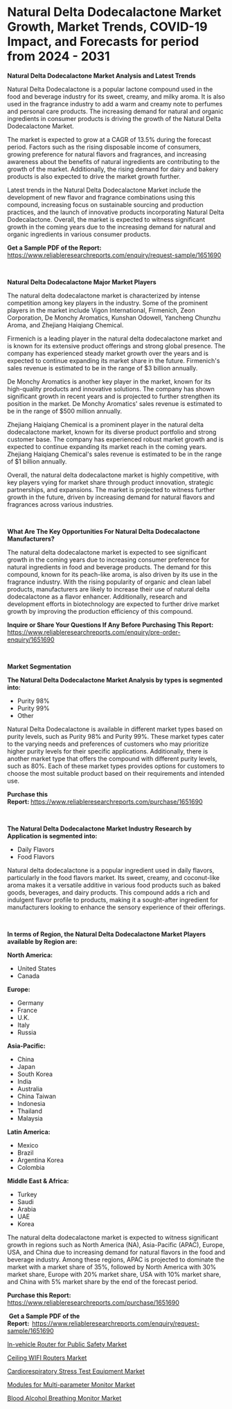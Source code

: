 <p><h1>Natural Delta Dodecalactone Market Growth, Market Trends, COVID-19 Impact, and Forecasts for period from 2024 - 2031</h1></p><p><strong>Natural Delta Dodecalactone Market Analysis and Latest Trends</strong></p>
<p><p>Natural Delta Dodecalactone is a popular lactone compound used in the food and beverage industry for its sweet, creamy, and milky aroma. It is also used in the fragrance industry to add a warm and creamy note to perfumes and personal care products. The increasing demand for natural and organic ingredients in consumer products is driving the growth of the Natural Delta Dodecalactone Market.</p><p>The market is expected to grow at a CAGR of 13.5% during the forecast period. Factors such as the rising disposable income of consumers, growing preference for natural flavors and fragrances, and increasing awareness about the benefits of natural ingredients are contributing to the growth of the market. Additionally, the rising demand for dairy and bakery products is also expected to drive the market growth further.</p><p>Latest trends in the Natural Delta Dodecalactone Market include the development of new flavor and fragrance combinations using this compound, increasing focus on sustainable sourcing and production practices, and the launch of innovative products incorporating Natural Delta Dodecalactone. Overall, the market is expected to witness significant growth in the coming years due to the increasing demand for natural and organic ingredients in various consumer products.</p></p>
<p><strong>Get a Sample PDF of the Report:&nbsp;</strong> <a href="https://www.reliableresearchreports.com/enquiry/request-sample/1651690">https://www.reliableresearchreports.com/enquiry/request-sample/1651690</a></p>
<p>&nbsp;</p>
<p><strong>Natural Delta Dodecalactone Major Market Players</strong></p>
<p><p>The natural delta dodecalactone market is characterized by intense competition among key players in the industry. Some of the prominent players in the market include Vigon International, Firmenich, Zeon Corporation, De Monchy Aromatics, Kunshan Odowell, Yancheng Chunzhu Aroma, and Zhejiang Haiqiang Chemical.</p><p>Firmenich is a leading player in the natural delta dodecalactone market and is known for its extensive product offerings and strong global presence. The company has experienced steady market growth over the years and is expected to continue expanding its market share in the future. Firmenich's sales revenue is estimated to be in the range of $3 billion annually.</p><p>De Monchy Aromatics is another key player in the market, known for its high-quality products and innovative solutions. The company has shown significant growth in recent years and is projected to further strengthen its position in the market. De Monchy Aromatics' sales revenue is estimated to be in the range of $500 million annually.</p><p>Zhejiang Haiqiang Chemical is a prominent player in the natural delta dodecalactone market, known for its diverse product portfolio and strong customer base. The company has experienced robust market growth and is expected to continue expanding its market reach in the coming years. Zhejiang Haiqiang Chemical's sales revenue is estimated to be in the range of $1 billion annually.</p><p>Overall, the natural delta dodecalactone market is highly competitive, with key players vying for market share through product innovation, strategic partnerships, and expansions. The market is projected to witness further growth in the future, driven by increasing demand for natural flavors and fragrances across various industries.</p></p>
<p>&nbsp;</p>
<p><strong>What Are The Key Opportunities For Natural Delta Dodecalactone Manufacturers?</strong></p>
<p><p>The natural delta dodecalactone market is expected to see significant growth in the coming years due to increasing consumer preference for natural ingredients in food and beverage products. The demand for this compound, known for its peach-like aroma, is also driven by its use in the fragrance industry. With the rising popularity of organic and clean label products, manufacturers are likely to increase their use of natural delta dodecalactone as a flavor enhancer. Additionally, research and development efforts in biotechnology are expected to further drive market growth by improving the production efficiency of this compound.</p></p>
<p><strong>Inquire or Share Your Questions If Any Before Purchasing This Report:</strong> <a href="https://www.reliableresearchreports.com/enquiry/pre-order-enquiry/1651690">https://www.reliableresearchreports.com/enquiry/pre-order-enquiry/1651690</a></p>
<p>&nbsp;</p>
<p><strong>Market Segmentation</strong></p>
<p><strong>The Natural Delta Dodecalactone Market Analysis by types is segmented into:</strong></p>
<p><ul><li>Purity 98%</li><li>Purity 99%</li><li>Other</li></ul></p>
<p><p>Natural Delta Dodecalactone is available in different market types based on purity levels, such as Purity 98% and Purity 99%. These market types cater to the varying needs and preferences of customers who may prioritize higher purity levels for their specific applications. Additionally, there is another market type that offers the compound with different purity levels, such as 80%. Each of these market types provides options for customers to choose the most suitable product based on their requirements and intended use.</p></p>
<p><strong>Purchase this Report:&nbsp;</strong><a href="https://www.reliableresearchreports.com/purchase/1651690">https://www.reliableresearchreports.com/purchase/1651690</a></p>
<p>&nbsp;</p>
<p><strong>The Natural Delta Dodecalactone Market Industry Research by Application is segmented into:</strong></p>
<p><ul><li>Daily Flavors</li><li>Food Flavors</li></ul></p>
<p><p>Natural delta dodecalactone is a popular ingredient used in daily flavors, particularly in the food flavors market. Its sweet, creamy, and coconut-like aroma makes it a versatile additive in various food products such as baked goods, beverages, and dairy products. This compound adds a rich and indulgent flavor profile to products, making it a sought-after ingredient for manufacturers looking to enhance the sensory experience of their offerings.</p></p>
<p>&nbsp;</p>
<p><strong>In terms of Region, the Natural Delta Dodecalactone Market Players available by Region are:</strong></p>
<p>
    <p> <strong> North America: </strong>
        <ul>
            <li>United States</li>
            <li>Canada</li>
        </ul>
        </p> 
    <p> <strong> Europe: </strong>
        <ul>
            <li>Germany</li>
            <li>France</li>
            <li>U.K.</li>
            <li>Italy</li>
            <li>Russia</li>
        </ul>
        </p> 
    <p> <strong> Asia-Pacific: </strong>
        <ul>
            <li>China</li>
            <li>Japan</li>
            <li>South Korea</li>
            <li>India</li>
            <li>Australia</li>
            <li>China Taiwan</li>
            <li>Indonesia</li>
            <li>Thailand</li>
            <li>Malaysia</li>
        </ul>
        </p> 
    <p> <strong> Latin America: </strong>
        <ul>
            <li>Mexico</li>
            <li>Brazil</li>
            <li>Argentina Korea</li>
            <li>Colombia</li>
        </ul>
        </p> 
    <p> <strong> Middle East & Africa: </strong>
        <ul>
            <li>Turkey</li>
            <li>Saudi</li>
            <li>Arabia</li>
            <li>UAE</li>
            <li>Korea</li>
        </ul>
    </p>
    </p>
<p><p>The natural delta dodecalactone market is expected to witness significant growth in regions such as North America (NA), Asia-Pacific (APAC), Europe, USA, and China due to increasing demand for natural flavors in the food and beverage industry. Among these regions, APAC is projected to dominate the market with a market share of 35%, followed by North America with 30% market share, Europe with 20% market share, USA with 10% market share, and China with 5% market share by the end of the forecast period.</p></p>
<p><strong>Purchase this Report: </strong><a href="https://www.reliableresearchreports.com/purchase/1651690">https://www.reliableresearchreports.com/purchase/1651690</a></p>
<p>&nbsp;<strong>Get a Sample PDF of the Report:&nbsp;&nbsp;</strong><a href="https://www.reliableresearchreports.com/enquiry/request-sample/1651690">https://www.reliableresearchreports.com/enquiry/request-sample/1651690</a></p>
<p><strong></strong></p>
<p><p><a href="https://github.com/mharielmesa/Market-Research-Report-List-1/blob/main/in-vehicle-router-for-public-safety-market.md">In-vehicle Router for Public Safety Market</a></p><p><a href="https://github.com/suaretopek9/Market-Research-Report-List-1/blob/main/ceiling-wifi-routers-market.md">Ceiling WIFI Routers Market</a></p><p><a href="https://medium.com/@thelmapurdy1930/cardiorespiratory-stress-test-equipment-market-share-evolution-and-market-growth-trends-2024-2031-e2a263739b0a">Cardiorespiratory Stress Test Equipment Market</a></p><p><a href="https://medium.com/@thelmapurdy1930/analyzing-modules-for-multi-parameter-monitor-market-global-industry-perspective-and-forecast-04ff08e0d493">Modules for Multi-parameter Monitor Market</a></p><p><a href="https://medium.com/@thelmapurdy1930/blood-alcohol-breathing-monitor-market-size-and-market-trends-complete-industry-overview-2024-to-e1d3a6fe8a7b">Blood Alcohol Breathing Monitor Market</a></p></p>